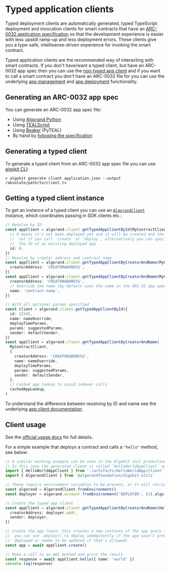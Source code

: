 # Typed application clients

Typed deployment clients are automatically generated, typed TypeScript deployment and invocation clients for smart contracts that have an [ARC-0032 application specification](https://github.com/algorandfoundation/ARCs/blob/main/ARCs/arc-0032.md) so that the development experience is easier with less upskill ramp-up and less deployment errors. These clients give you a type-safe, intellisense-driven experience for invoking the smart contract.

Typed application clients are the recommended way of interacting with smart contracts. If you don't have/want a typed client, but have an ARC-0032 app spec then you can use the [non-typed app client](./app-client.md) and if you want to call a smart contract you don't have an ARC-0032 file for you can use the underlying [app management](./app.md) and [app deployment](./app-deploy.md) functionality.

## Generating an ARC-0032 app spec

You can generate an ARC-0032 app spec file:

- Using [Algorand Python](https://algorandfoundation.github.io/puya/#quick-start)
- Using [TEALScript](https://tealscript.netlify.app/tutorials/hello-world/0004-artifacts/)
- Using [Beaker](https://algorand-devrel.github.io/beaker/html/usage.html) (PyTEAL)
- By hand by [following the specification](https://github.com/algorandfoundation/ARCs/blob/main/ARCs/arc-0032.md)

## Generating a typed client

To generate a typed client from an ARC-0032 app spec file you can use [algokit CLI](https://github.com/algorandfoundation/algokit-cli/blob/main/docs/features/generate.md#1-typed-clients):

```
> algokit generate client application.json --output /absolute/path/to/client.ts
```

## Getting a typed client instance

To get an instance of a typed client you can use an [`AlgorandClient`](./algorand-client.md) instance, which coordinates passing in SDK clients etc.:

```typescript
// Resolve by ID
const appClient = algorand.client.getTypedAppClientById(MyContractClient, {
  // 0 means it's not been deployed yet and it will be created and the ID
  //  set if you call `create` or `deploy`, alternatively you can specify
  //  the ID of an existing deployed app
  id: 0,
})
// Resolve by creator address and contract name
const appClient = algorand.client.getTypedAppClientByCreatorAndName(MyContractClient, {
  creatorAddress: 'CREATORADDRESS',
})
const appClient = algorand.client.getTypedAppClientByCreatorAndName(MyContractClient, {
  creatorAddress: 'CREATORADDRESS',
  // Override the name (by default uses the name in the ARC-32 app spec)
  name: 'contract-name',
})

// With all optional params specified
const client = algorand.client.getTypedAppClientById({
  id: 12345,
  name: nameOverride,
  deployTimeParams,
  params: suggestedParams,
  sender: defaultSender,
})
const appClient = algorand.client.getTypedAppClientByCreatorAndName(
  MyContractClient,
  {
    creatorAddress: 'CREATORADDRESS',
    name: nameOverride,
    deployTimeParams,
    params: suggestedParams,
    sender: defaultSender,
  },
  // Cached app lookup to avoid indexer calls
  cachedAppLookup,
)
```

To understand the difference between resolving by ID and name see the underlying [app client documentation](./app-client.md#creating-an-application-client).

## Client usage

See the [official usage docs](https://github.com/algorandfoundation/algokit-client-generator-ts/blob/main/docs/usage.md) for full details.

For a simple example that deploys a contract and calls a `"hello"` method, see below:

```typescript
// A similar working example can be seen in the AlgoKit init production smart contract templates, when using TypeScript deployment
// In this case the generated client is called `HelloWorldAppClient` and is in `./artifacts/HelloWorldApp/client.ts`
import { HelloWorldAppClient } from './artifacts/HelloWorldApp/client'
import { AlgorandClient } from '@algorandfoundation/algokit-utils'

// These require environment variables to be present, or it will retrieve from default LocalNet
const algorand = AlgorandClient.fromEnvironment()
const deployer = algorand.account.fromEnvironment('DEPLOYER', (1).algo())

// Create the typed app client
const appClient = algorand.client.getTypedAppClientByCreatorAndName(HelloWorldAppClient, {
  creatorAddress: deployer.addr,
  sender: deployer,
})

// Create the app (note: this creates a new instance of the app every time,
//  you can use .deploy() to deploy idempotently if the app wasn't previously
//  deployed or needs to be updated if that's allowed)
const app = await appClient.create()

// Make a call to an ABI method and print the result
const response = await appClient.hello({ name: 'world' })
console.log(response)
```
